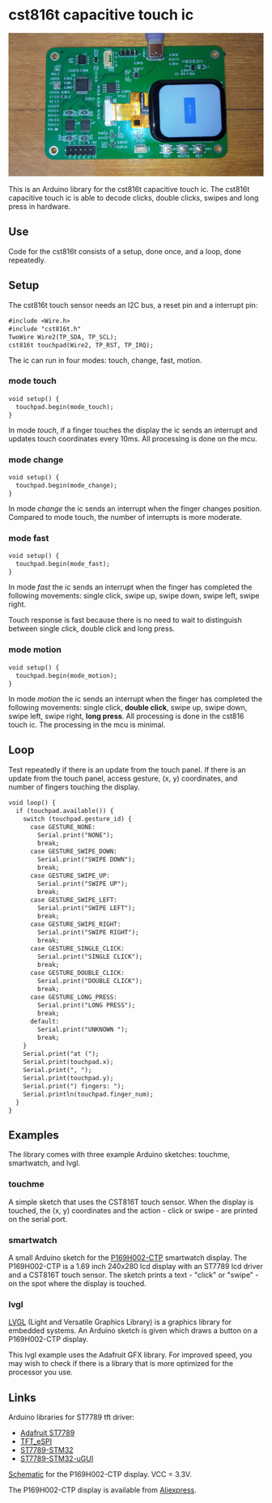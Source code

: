 # cst816t capacitive touch ic

[![cst816t touch screen](extras/P169H002-CTP-small.jpg)](https://github.com/koendv/cst816t/raw/master/extras/P169H002-CTP.jpg)


This is an Arduino library for the cst816t capacitive touch ic.  The cst816t capacitive touch ic is able to decode clicks, double clicks, swipes and long press in hardware.

## Use

Code for the cst816t consists of a setup, done once, and a loop, done repeatedly.

## Setup

The cst816t touch sensor needs an I2C bus, a reset pin  and a interrupt pin:
```
#include <Wire.h>
#include "cst816t.h"
TwoWire Wire2(TP_SDA, TP_SCL);
cst816t touchpad(Wire2, TP_RST, TP_IRQ);
```
The ic can run in four modes: touch, change, fast, motion.

### mode touch
```
void setup() {
  touchpad.begin(mode_touch);
}
```
In mode _touch_, if a finger touches the display the ic sends an interrupt and updates touch coordinates every 10ms. All processing is done on the mcu.

### mode change
```
void setup() {
  touchpad.begin(mode_change);
}
```
In mode _change_ the ic sends an interrupt when the finger changes position. Compared to mode touch, the number of interrupts is more moderate.

### mode fast

```
void setup() {
  touchpad.begin(mode_fast);
}
```

In mode _fast_ the ic sends an interrupt when the finger has completed the following movements: single click, swipe up, swipe down, swipe left, swipe right.

Touch response is fast because there is no need to wait to distinguish between single click, double click and long press.

### mode motion

```
void setup() {
  touchpad.begin(mode_motion);
}
```

In mode _motion_ the ic sends an interrupt when the finger has completed the following movements: single click, **double click**, swipe up, swipe down, swipe left, swipe right, **long press**. All processing is done in the cst816 touch ic. The processing in the mcu is minimal.

## Loop

Test repeatedly if there is an update from the touch panel. If there is an update from the touch panel, access gesture, (x, y) coordinates, and number of fingers touching the display.

```
void loop() {
  if (touchpad.available()) {
    switch (touchpad.gesture_id) {
      case GESTURE_NONE:
        Serial.print("NONE");
        break;
      case GESTURE_SWIPE_DOWN:
        Serial.print("SWIPE DOWN");
        break;
      case GESTURE_SWIPE_UP:
        Serial.print("SWIPE UP");
        break;
      case GESTURE_SWIPE_LEFT:
        Serial.print("SWIPE LEFT");
        break;
      case GESTURE_SWIPE_RIGHT:
        Serial.print("SWIPE RIGHT");
        break;
      case GESTURE_SINGLE_CLICK:
        Serial.print("SINGLE CLICK");
        break;
      case GESTURE_DOUBLE_CLICK:
        Serial.print("DOUBLE CLICK");
        break;
      case GESTURE_LONG_PRESS:
        Serial.print("LONG PRESS");
        break;
      default:
        Serial.print("UNKNOWN ");
        break;
    }
    Serial.print("at (");
    Serial.print(touchpad.x);
    Serial.print(", ");
    Serial.print(touchpad.y);
    Serial.print(") fingers: ");
    Serial.println(touchpad.finger_num);
  }
}
```

## Examples

The library comes with three example Arduino sketches: touchme, smartwatch, and lvgl.

### touchme

A simple sketch that uses the CST816T touch sensor. When the display is touched, the (x, y) coordinates and the action - click or swipe - are printed on the serial port.

### smartwatch

A small Arduino sketch for the [P169H002-CTP](https://www.google.com/search?q=P169H002-CTP) smartwatch display. The P169H002-CTP is a 1.69 inch 240x280 lcd display with an ST7789 lcd driver and a CST816T touch sensor. The sketch prints a text - "click" or "swipe" - on the spot where the display is touched.

### lvgl

[LVGL](http://www.lvgl.io) (Light and Versatile Graphics Library) is a graphics library for embedded systems. An Arduino sketch is given which draws a button on a P169H002-CTP display.

This lvgl example uses the Adafruit GFX library. For improved speed, you may wish to check if there is a library that is more optimized for the processor you use.

## Links
Arduino libraries for ST7789 tft driver:

- [Adafruit ST7789](https://github.com/adafruit/Adafruit-ST7735-Library/)
- [TFT_eSPI](https://github.com/Bodmer/TFT_eSPI)
- [ST7789-STM32](https://github.com/Floyd-Fish/ST7789-STM32)
- [ST7789-STM32-uGUI](https://github.com/deividAlfa/ST7789-STM32-uGUI)


[Schematic](extras/Schematic_drawing_2023-06-21.pdf
) for the P169H002-CTP display. VCC = 3.3V.

The P169H002-CTP display is available from [Aliexpress](https://www.aliexpress.com/item/1005005238299349.html).
